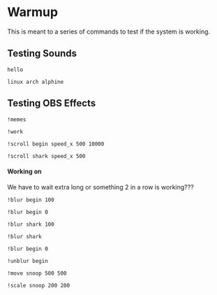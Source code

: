 # Warmup

This is meant to a series of commands to test
if the system is working.

## Testing Sounds

```twitchchat
hello

linux arch alphine
```

## Testing OBS Effects

```
!memes

!work

!scroll begin speed_x 500 10000

!scroll shark speed_x 500
```

#### Working on

We have to wait extra long or something
2 in a row is working???

```
!blur begin 100

!blur begin 0

!blur shark 100

!blur shark

!blur begin 0

!unblur begin

!move snoop 500 500

!scale snoop 200 200
```
